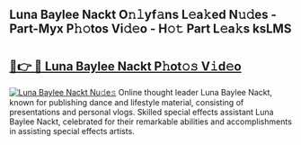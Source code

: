 ## Luna Baylee Nackt O𝚗𝚕yf𝚊ns L𝚎a𝚔ed N𝚞𝚍es - Part-Myx P𝚑𝚘tos Vi𝚍𝚎o - H𝚘𝚝 Part L𝚎a𝚔s ksLMS

# <h2><a href="http://kf26el4.oniu.top/?m=Luna+Baylee+Nackt">🔗👉 🔴 Luna Baylee Nackt P𝚑ot𝚘𝚜 V𝚒d𝚎o</a></h2>

[![Luna Baylee Nackt Nu𝚍e𝚜](https://i.imgur.com/0qMVB7G.gif)](http://kf26el4.oniu.top/?m=Luna+Baylee+Nackt)
Online thought leader Luna Baylee Nackt, known for publishing dance and lifestyle material, consisting of presentations and personal vlogs. Skilled special effects assistant Luna Baylee Nackt, celebrated for their remarkable abilities and accomplishments in assisting special effects artists.  
